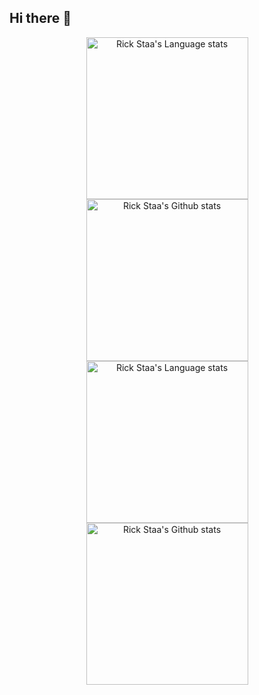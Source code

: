 ## Hi there 👋

<!-- Light Mode -->
<div align="center"> 
  <a href="https://github.com/kyleaupton/github-readme-stats#gh-light-mode-only">
    <img height=259 src="https://githubstats.uptonlab.org/top-langs/?username=kyleaupton&role=owner,collaborator&theme=default#gh-light-mode-only" alt="Rick Staa's Language stats" />
  </a>
  <a href="https://github.com/kyleaupton/github-readme-stats#gh-light-mode-only">
    <img height=259 src="https://githubstats.uptonlab.org?username=kyleaupton&show_icons=true&line_height=28&card_width=347&include_all_commits=true&role=owner,collaborator&show=reviews,discussions_answered&rank_icon=percentile&exclude_repo=github-readme-stats&theme=default#gh-light-mode-only" alt="Rick Staa's Github stats" />
  </a>
</div>

<!-- Dark Mode -->
<div align="center"> 
  <a href="https://github.com/kyleaupton/github-readme-stats#gh-dark-mode-only">
    <img height=259 src="https://githubstats.uptonlab.org/top-langs/?username=kyleaupton&role=owner,collaborator&theme=dark&bg_color=000000#gh-dark-mode-only" alt="Rick Staa's Language stats" />
  </a>
  <a href="https://github.com/kyleaupton/github-readme-stats#gh-dark-mode-only">
    <img height=259 src="https://githubstats.uptonlab.org?username=kyleaupton&show_icons=true&line_height=28&card_width=347&include_all_commits=true&role=owner,collaborator&show=reviews,discussions_answered&rank_icon=percentile&exclude_repo=github-readme-stats&theme=dark&bg_color=000000#gh-dark-mode-only" alt="Rick Staa's Github stats" />
  </a>
</div>

<br/>
